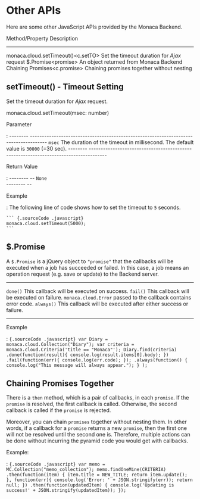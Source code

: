 Other APIs
==========

Here are some other JavaScript APIs provided by the Monaca Backend.

  Method/Property                            Description
  ------------------------------------------ ---------------------------------------------
  monaca.cloud.setTimeout()&lt;c.setTO&gt;   Set the timeout duration for *Ajax* request
  \$.Promise&lt;promise&gt;                  An object returned from Monaca Backend
  Chaining Promises&lt;c.promise&gt;         Chaining promises together without nesting

setTimeout() - Timeout Setting
------------------------------

Set the timeout duration for *Ajax* request.

monaca.cloud.setTimeout(msec: number)

Parameter

:   -------- -------------------------------------------------------------------------------------
      `msec`   The duration of the timeout in millisecond. The default value is `30000` (=30 sec).
      -------- -------------------------------------------------------------------------------------

Return Value

:   -------- --
      `None`   
      -------- --

Example

:   The following line of code shows how to set the timeout to `5`
    seconds.

    ``` {.sourceCode .javascript}
    monaca.cloud.setTimeout(5000);
    ```

\$.Promise
----------

A `$.Promise` is a jQuery object to `"promise"` that the callbacks will
be executed when a job has succeeded or failed. In this case, a job
means an operation request (e.g. save or update) to the Backend server.

  ------------ -------------------------------------------------------------------------------------------------------------
  `done()`     This callback will be executed on success.
  `fail()`     This callback will be executed on failure. `monaca.cloud.Error` passed to the callback contains error code.
  `always()`   This callback will be executed after either success or failure.
  ------------ -------------------------------------------------------------------------------------------------------------

Example

:   ``` {.sourceCode .javascript}
    var Diary = monaca.cloud.Collection("Diary");
    var criteria = monaca.cloud.Criteria('title == "Monaca"');
    Diary.find(criteria)
      .done(function(result){
        console.log(result.items[0].body);
      })
      .fail(function(err){
        console.log(err.code);
      });
      .always(function()
      {
        console.log("This message will always appear.");
      }
    );
    ```

Chaining Promises Together
--------------------------

There is a `then` method, which is a pair of callbacks, in each
`promise`. If the `promise` is resolved, the first callback is called.
Otherwise, the second callback is called if the `promise` is rejected.

Moreover, you can chain `promises` together without nesting them. In
other words, if a callback for a `promise` returns a new `promise`, then
the first one will not be resolved until the second one is. Therefore,
multiple actions can be done without incurring the pyramid code you
would get with callbacks.

Example:

:   ``` {.sourceCode .javascript}
    var memo = MC.Collection("memo_collection");
    memo.findOneMine(CRITERIA)
    .then(function(item) {
      item.title = NEW_TITLE;
      return item.update();
    }, function(err){
      console.log('Error: ' + JSON.stringify(err));
      return null; })
    .then(function(updatedItem) {
      console.log('Updating is success!' + JSON.stringify(updatedItem));
    });
    ```


